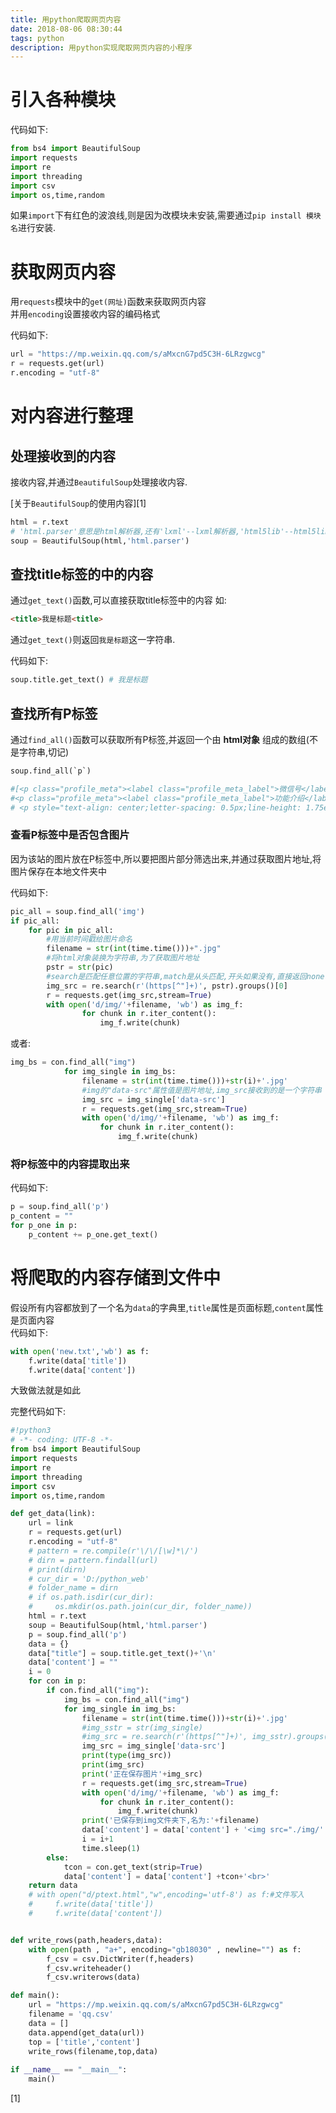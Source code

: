 ```yaml
---
title: 用python爬取网页内容
date: 2018-08-06 08:30:44
tags: python
description: 用python实现爬取网页内容的小程序
---
```

# 引入各种模块
代码如下:

```python
from bs4 import BeautifulSoup
import requests
import re
import threading
import csv
import os,time,random
```

如果`import`下有红色的波浪线,则是因为改模块未安装,需要通过`pip install 模块名`进行安装.

# 获取网页内容
用`requests`模块中的`get(网址)`函数来获取网页内容  
并用`encoding`设置接收内容的编码格式  

代码如下:
```python
url = "https://mp.weixin.qq.com/s/aMxcnG7pd5C3H-6LRzgwcg"
r = requests.get(url)
r.encoding = "utf-8"
```

# 对内容进行整理

## 处理接收到的内容  

接收内容,并通过`BeautifulSoup`处理接收内容.  

[关于`BeautifulSoup`的使用内容][1]
```python
html = r.text
# 'html.parser'意思是html解析器,还有'lxml'--lxml解析器,'html5lib'--html5lib解析器等
soup = BeautifulSoup(html,'html.parser') 
```
## 查找title标签的中的内容  

通过`get_text()`函数,可以直接获取title标签中的内容
如:
```html
<title>我是标题<title>
```

通过`get_text()`则返回`我是标题`这一字符串.  

代码如下:

```python
soup.title.get_text() # 我是标题
```
## 查找所有P标签

通过`find_all()`函数可以获取所有P标签,并返回一个由 **html对象** 组成的数组(不是字符串,切记)

```python
soup.find_all(`p`)

#[<p class="profile_meta"><label class="profile_meta_label">微信号</label><span class="profile_meta_value">zzuweixin</span></p>,
#<p class="profile_meta"><label class="profile_meta_label">功能介绍</label><span class="profile_meta_value">郑州大学官方微信公众平台</span></p>, 
# <p style="text-align: center;letter-spacing: 0.5px;line-height: 1.75em;"><span style="color: #595959;">泽厚万物 和合有为</span></p>, <p style="text-align: c#enter;letter-spacing: 0.5px;line-height: 1.75em;"><span style="color: #595959;"> 夏日的郑大校园渲染了青#春的色彩</span></p>]
```
### 查看P标签中是否包含图片

因为该站的图片放在P标签中,所以要把图片部分筛选出来,并通过获取图片地址,将图片保存在本地文件夹中

代码如下:
```python
pic_all = soup.find_all('img')
if pic_all:
    for pic in pic_all:
        #用当前时间戳给图片命名
        filename = str(int(time.time()))+".jpg"
        #将html对象装换为字符串,为了获取图片地址
        pstr = str(pic)
        #search是匹配任意位置的字符串,match是从头匹配,开头如果没有,直接返回none
        img_src = re.search(r'(https[^"]+)', pstr).groups()[0]
        r = requests.get(img_src,stream=True)
        with open('d/img/'+filename, 'wb') as img_f:
                for chunk in r.iter_content():
                    img_f.write(chunk)

```

或者:
```python
img_bs = con.find_all("img")
            for img_single in img_bs:
                filename = str(int(time.time()))+str(i)+'.jpg'
                #img的"data-src"属性值是图片地址,img_src接收到的是一个字符串
                img_src = img_single['data-src']
                r = requests.get(img_src,stream=True)
                with open('d/img/'+filename, 'wb') as img_f:
                    for chunk in r.iter_content():
                        img_f.write(chunk) 
```
### 将P标签中的内容提取出来

代码如下:
```python
p = soup.find_all('p')
p_content = ""
for p_one in p:
    p_content += p_one.get_text()
```

# 将爬取的内容存储到文件中

假设所有内容都放到了一个名为`data`的字典里,`title`属性是页面标题,`content`属性是页面内容  
代码如下:  
```python
with open('new.txt','wb') as f:
    f.write(data['title'])
    f.write(data['content'])
```

大致做法就是如此


完整代码如下:

```python
#!python3
# -*- coding: UTF-8 -*-
from bs4 import BeautifulSoup
import requests
import re
import threading
import csv
import os,time,random

def get_data(link):
    url = link
    r = requests.get(url)
    r.encoding = "utf-8"
    # pattern = re.compile(r'\/\/[\w]*\/')
    # dirn = pattern.findall(url)
    # print(dirn)
    # cur_dir = 'D:/python_web'
    # folder_name = dirn
    # if os.path.isdir(cur_dir):
    #     os.mkdir(os.path.join(cur_dir, folder_name))
    html = r.text
    soup = BeautifulSoup(html,'html.parser')
    p = soup.find_all('p')
    data = {}
    data["title"] = soup.title.get_text()+'\n'
    data['content'] = ""
    i = 0
    for con in p:
        if con.find_all("img"):
            img_bs = con.find_all("img")
            for img_single in img_bs:
                filename = str(int(time.time()))+str(i)+'.jpg'
                #img_sstr = str(img_single)
                #img_src = re.search(r'(https[^"]+)', img_sstr).groups()[0]
                img_src = img_single['data-src']
                print(type(img_src))
                print(img_src)
                print('正在保存图片'+img_src)
                r = requests.get(img_src,stream=True)
                with open('d/img/'+filename, 'wb') as img_f:
                    for chunk in r.iter_content():
                        img_f.write(chunk) 
                print('已保存到img文件夹下,名为:'+filename)
                data['content'] = data['content'] + '<img src="./img/' + filename + '">' + '<br>'
                i = i+1
                time.sleep(1)
        else:
            tcon = con.get_text(strip=True)
            data['content'] = data['content'] +tcon+'<br>'
    return data
    # with open("d/ptext.html","w",encoding='utf-8') as f:#文件写入
    #     f.write(data['title'])
    #     f.write(data['content'])


def write_rows(path,headers,data):
    with open(path , "a+", encoding="gb18030" , newline="") as f:
        f_csv = csv.DictWriter(f,headers)
        f_csv.writeheader()
        f_csv.writerows(data)

def main():
    url = "https://mp.weixin.qq.com/s/aMxcnG7pd5C3H-6LRzgwcg"
    filename = 'qq.csv'
    data = []
    data.append(get_data(url))
    top = ['title','content']
    write_rows(filename,top,data)
    
if __name__ == "__main__":
    main()
```

[1]